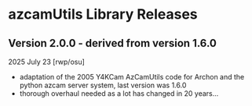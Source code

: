 # azcamUtils Library Releases

## Version 2.0.0 - derived from version 1.6.0
2025 July 23 [rwp/osu]
 * adaptation of the 2005 Y4KCam AzCamUtils code for Archon and the python azcam server system, last version was 1.6.0
 * thorough overhaul needed as a lot has changed in 20 years...

